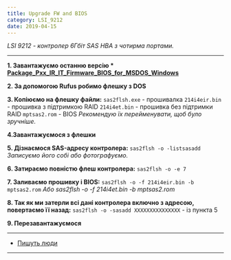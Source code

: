 ```yaml
---
title: Upgrade FW and BIOS
category: LSI_9212
date: 2019-04-15
---
```


_LSI 9212 - контролер 6Гбіт SAS HBA з чотирма портами._

-----

**1. Завантажуємо останню версію * <a href="https://www.broadcom.com/support/download-search/?pg=&amp;pf=&amp;pn=SAS+9212-4i4e+Host+Bus+Adapter&amp;po=&amp;pa=&amp;dk=">Package_Pxx_IR_IT_Firmware_BIOS_for_MSDOS_Windows</a>**

**2. За допомогою Rufus робимо флешку з DOS**

**3. Копіюємо на флешку файли:**
`sas2flsh.exe` - прошивалка
`214i4eir.bin` - прошивка з підтримкою RAID
`214i4et.bin` - прошивка без підтримки RAID
`mptsas2.rom` - BIOS
_Рекомендую їх перейменувати, щоб було зручніше._

**4.Завантажуємося з флешки**

**5. Дізнаємося SAS-адресу контролера:**
`sas2flsh -o -listsasadd`
_Записуємо його собі або фотографуємо._

**6. Затираємо повністю флеш контролера:**
`sas2flsh -o -e 7`

**7. Заливаємо прошивку і BIOS:**
`sas2flsh -o -f 214i4eir.bin -b mptsas2.rom`
_Або sas2flsh -o -f 214i4et.bin -b mptsas2.rom_

**8. Так як ми затерли всі дані контролера включно з адресою, повертаємо її назад:**
`sas2flsh -o -sasadd ХХХХХХХХХХХХХХХ` - із пункта 5

**9. Перезавантажуємося**

-----

* <a href="http://nobrix.ru/firmware_lsi">Пишуть люди</a>

-----